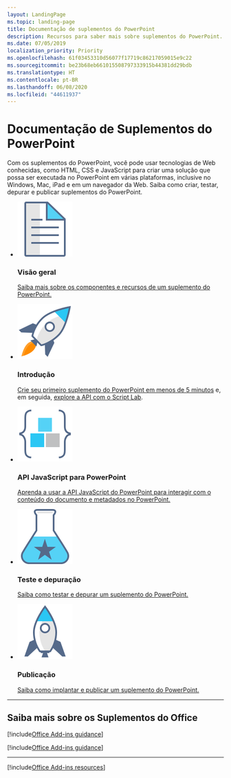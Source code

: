 ```yaml
---
layout: LandingPage
ms.topic: landing-page
title: Documentação de suplementos do PowerPoint
description: Recursos para saber mais sobre suplementos do PowerPoint.
ms.date: 07/05/2019
localization_priority: Priority
ms.openlocfilehash: 61f03453310d56077f17719c86217059015e9c22
ms.sourcegitcommit: be23b68eb661015508797333915b44381dd29bdb
ms.translationtype: HT
ms.contentlocale: pt-BR
ms.lasthandoff: 06/08/2020
ms.locfileid: "44611937"
---
```

# <a name="powerpoint-add-ins-documentation"></a>Documentação de Suplementos do PowerPoint

Com os suplementos do PowerPoint, você pode usar tecnologias de Web conhecidas, como HTML, CSS e JavaScript para criar uma solução que possa ser executada no PowerPoint em várias plataformas, inclusive no Windows, Mac, iPad e em um navegador da Web. Saiba como criar, testar, depurar e publicar suplementos do PowerPoint.

<ul class="panelContent cardsF cols cols3">
    <li>
        <div class="cardSize">
            <div class="cardPadding">
                <div class="card">
                    <div class="cardImageOuter">
                        <div class="cardImage">
                            <img src="../images/index-landing-page/i_article.svg" alt="Overview" />
                        </div>
                    </div>
                    <div class="cardText">
                        <h3>Visão geral</h3>
                        <p><a href="powerpoint-add-ins.md">Saiba mais sobre os componentes e recursos de um suplemento do PowerPoint.</a></p>
                    </div>
                </div>
            </div>
        </div>
    </li>
    <li>
        <div class="cardSize">
            <div class="cardPadding">
                <div class="card">
                    <div class="cardImageOuter">
                        <div class="cardImage">
                            <img src="../images/index-landing-page/i_get-started.svg" alt="Getting started" />
                        </div>
                    </div>
                    <div class="cardText">
                        <h3>Introdução</h3>
                        <p><a href="../quickstarts/powerpoint-quickstart.md">Crie seu primeiro suplemento do PowerPoint em menos de 5 minutos</a> e, em seguida, <a href="../overview/explore-with-script-lab.md">explore a API com o Script Lab</a>.</p>
                    </div>
                </div>
            </div>
        </div>
    </li>
    <li>
        <div class="cardSize">
            <div class="cardPadding">
                <div class="card">
                    <div class="cardImageOuter">
                        <div class="cardImage">
                            <img src="../images/index-landing-page/i_code-blocks.svg" alt="JavaScript API for PowerPoint" />
                        </div>
                    </div>
                    <div class="cardText">
                        <h3>API JavaScript para PowerPoint</h3>
                        <p><a href="../reference/overview/powerpoint-add-ins-reference-overview.md">Aprenda a usar a API JavaScript do PowerPoint para interagir com o conteúdo do documento e metadados no PowerPoint.</a></p>
                    </div>
                </div>
            </div>
        </div>
    </li>
    <li>
        <div class="cardSize">
            <div class="cardPadding">
                <div class="card">
                    <div class="cardImageOuter">
                        <div class="cardImage">
                            <img src="../images/index-landing-page/i_recommended-testing.svg" alt="Testing and debugging" />
                        </div>
                    </div>
                    <div class="cardText">
                        <h3>Teste e depuração</h3>
                        <p><a href="../testing/test-debug-office-add-ins.md">Saiba como testar e depurar um suplemento do PowerPoint.</a></p>
                    </div>
                </div>
            </div>
        </div>
    </li>
    <li>
        <div class="cardSize">
            <div class="cardPadding">
                <div class="card">
                    <div class="cardImageOuter">
                        <div class="cardImage">
                            <img src="../images/index-landing-page/i_deploy.svg" alt="Publishing" />
                        </div>
                    </div>
                    <div class="cardText">
                        <h3>Publicação</h3>
                        <p><a href="../publish/publish.md">Saiba como implantar e publicar um suplemento do PowerPoint.</a></p>
                    </div>
                </div>
            </div>
        </div>
    </li>
</ul>

---

<h2>Saiba mais sobre os Suplementos do Office</h2>

[!include[Office Add-ins guidance](../includes/landing-page-office-addins-guidance.md)]

[!include[Office Add-ins guidance](../includes/landing-page-office-addins-guidance-note.md)]

---

[!include[Office Add-ins resources](../includes/landing-page-resources.md)]
